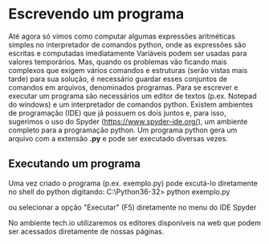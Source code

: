 # Escrevendo um programa

Até agora só vimos como computar algumas expressões aritméticas simples no interpretador de comandos python, onde as expressões são escritas e computadas imediatamente
Variáveis podem ser usadas para valores temporários.
Mas, quando os problemas vão ficando mais complexos que exigem vários comandos e estruturas (serão vistas mais tarde) para sua solução, é necessário
guardar esses conjuntos de comandos em arquivos, denominados programas.
Para se escrever e executar um programa são necessários um editor de textos (p.ex. Notepad do windows) e um interpretador de comandos python.
Existem ambientes de programação (IDE) que já possuem os dois juntos e, para isso, sugerimos o uso do Spyder (https://www.spyder-ide.org/), um ambiente completo para a programação python.
Um programa python gera um arquivo com a extensão **.py** e pode ser executado diversas vezes.

## Executando um programa
Uma vez criado o programa (p.ex. exemplo.py) pode excutá-lo diretamente no shell do python digitando:
      C:\Python36-32> python exemplo.py
      
ou selecionar a opção "Executar" (F5) diretamente no menu do IDE Spyder

No ambiente tech.io utilizaremos os editores disponíveis na web que podem ser acessados diretamente de nossas páginas.

